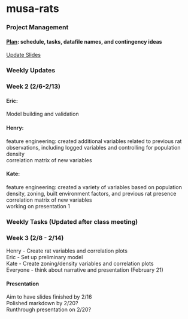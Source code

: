 # musa-rats

### Project Management
#### [Plan](https://docs.google.com/spreadsheets/d/1nGroyO_JdxYuPIOrizUDo5iwkxVdH8Emu9CW2ZeOraM/edit?usp=sharing): schedule, tasks, datafile names, and contingency ideas 
[Update Slides](https://docs.google.com/presentation/d/1LAYOw6l2nIqjGVE_cFZAxXhMhPaKCRQdTpatDFhXqk8/edit#slide=id.g2066689e90f_0_5)

### Weekly Updates 
### Week 2 (2/6-2/13)
#### Eric: 
Model building and validation<br>


#### Henry:
feature engineering: created additional variables related to previous rat observations, including logged variables and controlling for population density<br>
correlation matrix of new variables<br>

#### Kate: 
feature engineering: created a variety of variables based on population density, zoning, built environment factors, and previous rat presence <br>
correlation matrix of new variables <br>
working on presentation 1 <br>


### Weekly Tasks (Updated after class meeting)
### Week 3 (2/8 - 2/14)  
Henry - Create rat variables and correlation plots <br>
Eric - Set up preliminary model <br>
Kate - Create zoning/density variables and correlation plots <br>
Everyone - think about narrative and presentation (February 21) 

#### Presentation
Aim to have slides finished by 2/16<br>
Polished markdown by 2/20? <br>
Runthrough presentation on 2/20?

